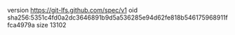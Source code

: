 version https://git-lfs.github.com/spec/v1
oid sha256:5351c4fd0a2dc3646891b9d5a536285e94d62fe818b546175968911ffca4979a
size 13102

